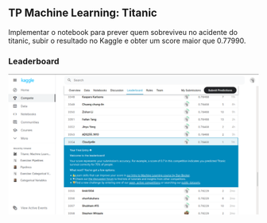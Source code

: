 ## TP Machine Learning: Titanic

Implementar o notebook para prever quem sobreviveu no acidente do titanic, subir o resultado no Kaggle e obter um score maior que 0.77990.

### Leaderboard

![Colocação Kaggle](screenshot_kaggle.png)